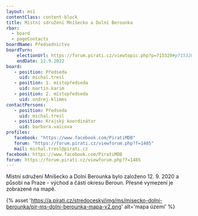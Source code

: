 ```yaml
---
layout: ms1
contentClass: content-block
title: Místní sdružení Mníšecko a Dolní Berounka
rbar:
  - board
  - pageContacts
boardName: Předsednictvo
boardTurn:
    electionUrl: https://forum.pirati.cz/viewtopic.php?p=715320#p715320
    endDate: 12.9.2022
board:
   - position: Předseda
     uid: michal.tresl
   - position: 1. místopředseda
     uid: martin.karim
   - position: 2. místopředseda
     uid: ondrej.klimes
contactPersons:
   - position: Předseda
     uid: michal.tresl
   - position: Krajský koordinátor
     uid: barbora.vaicova
profiles:
   facebook: "https://www.facebook.com/PiratiMDB"
   forum: "https://forum.pirati.cz/viewforum.php?f=1485"
   mail: michal.tresl@pirati.cz
facebook: https://www.facebook.com/PiratiMDB
forum: https://forum.pirati.cz/viewforum.php?f=1485
---
```


Místní sdružení Mníšecko a Dolní Berounka bylo založeno 12. 9. 2020 a působí na Praze - východ a části okresu Beroun. Přesné vymezení je zobrazené na mapě. 

{% asset 'https://a.pirati.cz/stredocesky/img/ms/misecko-dolni-berounka/pir-ms-dolni-berounka-mapa-v2.png' alt='mapa území' %}

